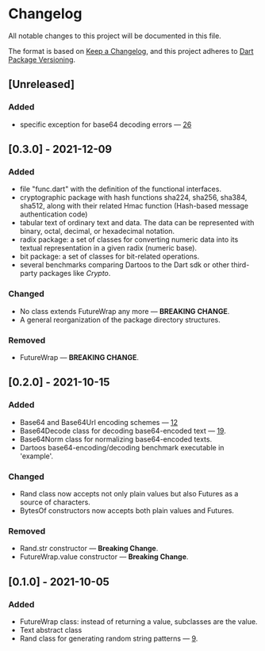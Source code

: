 # Changelog

All notable changes to this project will be documented in this file.

The format is based on [Keep a Changelog](https://keepachangelog.com/en/1.0.0/),
and this project adheres to [Dart Package Versioning](https://dart.dev/tools/pub/versioning).

## [Unreleased]

### Added

- specific exception for base64 decoding errors — [26](https://github.com/dartoos-dev/dartoos/issues/26)

## [0.3.0] - 2021-12-09

### Added

- file "func.dart" with the definition of the functional interfaces.
- cryptographic package with hash functions sha224, sha256, sha384, sha512,
  along with their related Hmac function (Hash-based message authentication
  code)
- tabular text of ordinary text and data. The data can be represented with
  binary, octal, decimal, or hexadecimal notation.
- radix package: a set of classes for converting numeric data into its textual
  representation in a given radix (numeric base).
- bit package: a set of classes for bit-related operations.
- several benchmarks comparing Dartoos to the Dart sdk or other third-party
  packages like _Crypto_.

### Changed

- No class extends FutureWrap any more — **BREAKING CHANGE**.
- A general reorganization of the package directory structures.

### Removed

- FutureWrap — **BREAKING CHANGE**.

## [0.2.0] - 2021-10-15

### Added

- Base64 and Base64Url encoding schemes —
  [12](https://github.com/dartoos-dev/dartoos/issues/12)
- Base64Decode class for decoding base64-encoded text —
  [19](https://github.com/dartoos-dev/dartoos/issues/19).
- Base64Norm class for normalizing base64-encoded texts.
- Dartoos base64-encoding/decoding benchmark executable in 'example'.

### Changed

- Rand class now accepts not only plain values but also Futures
  as a source of characters.
- BytesOf constructors now accepts both plain values and Futures.

### Removed

- Rand.str constructor — **Breaking Change**.
- FutureWrap.value constructor — **Breaking Change**.

## [0.1.0] - 2021-10-05

### Added

- FutureWrap class: instead of returning a value, subclasses are the value.
- Text abstract class
- Rand class for generating random string patterns —
  [9](https://g]]]ithub.com/dartoos-dev/dartoos/issues/9).
